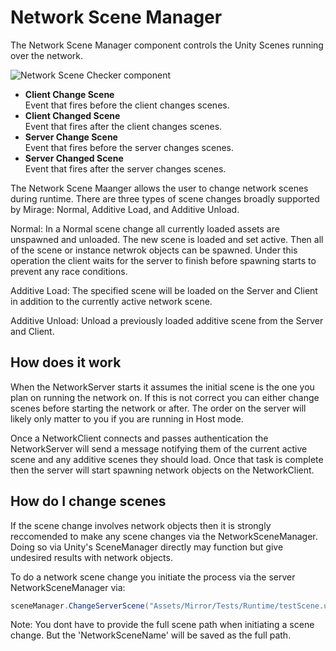 # Network Scene Manager

The Network Scene Manager component controls the Unity Scenes running over the network.

![Network Scene Checker component](NetworkSceneManager.png)

-   **Client Change Scene**  
    Event that fires before the client changes scenes.
-   **Client Changed Scene**  
    Event that fires after the client changes scenes.
-   **Server Change Scene**  
    Event that fires before the server changes scenes.
-   **Server Changed Scene**  
    Event that fires after the server changes scenes.

The Network Scene Maanger allows the user to change network scenes during runtime. There are three types of scene changes broadly supported by Mirage: Normal, Additive Load, and Additive Unload.

Normal: In a Normal scene change all currently loaded assets are unspawned and unloaded. The new scene is loaded and set active. Then all of the scene or instance netwrok objects can be spawned. Under this operation the client waits for the server to finish before spawning starts to prevent any race conditions.

Additive Load: The specified scene will be loaded on the Server and Client in addition to the currently active network scene.

Additive Unload: Unload a previously loaded additive scene from the Server and Client.

## How does it work

When the NetworkServer starts it assumes the initial scene is the one you plan on running the network on. If this is not correct you can either change scenes before starting the network or after. The order on the server will likely only matter to you if you are running in Host mode.

Once a NetworkClient connects and passes authentication the NetworkServer will send a message notifying them of the current active scene and any additive scenes they should load. Once that task is complete then the server will start spawning network objects on the NetworkClient.

## How do I change scenes

If the scene change involves network objects then it is strongly reccomended to make any scene changes via the NetworkSceneManager. Doing so via Unity's SceneManager directly may function but give undesired results with network objects.

To do a network scene change you initiate the process via the server NetworkSceneManager via:

```cs
sceneManager.ChangeServerScene("Assets/Mirror/Tests/Runtime/testScene.unity");
```

Note: You dont have to provide the full scene path when initiating a scene change. But the 'NetworkSceneName' will be saved as the full path.